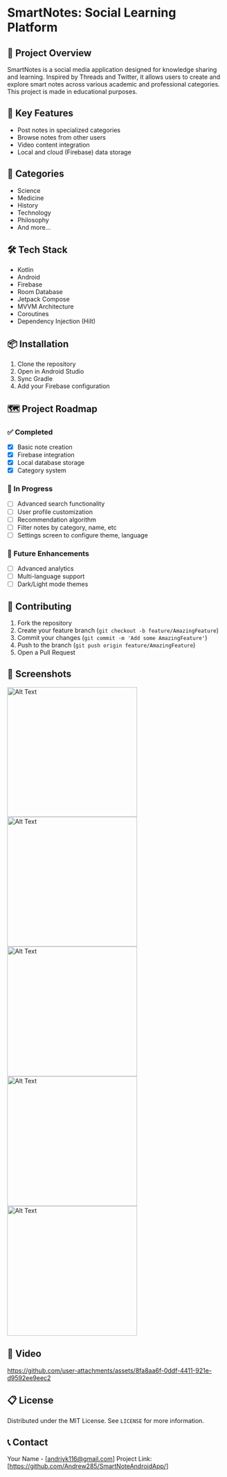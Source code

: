 # SmartNotes: Social Learning Platform

## 🚀 Project Overview

SmartNotes is a social media application designed for knowledge sharing and learning. Inspired by Threads and Twitter, it allows users to create and explore smart notes across various academic and professional categories.
This project is made in educational purposes.

## 📌 Key Features

- Post notes in specialized categories
- Browse notes from other users
- Video content integration
- Local and cloud (Firebase) data storage

## 🌟 Categories

- Science
- Medicine
- History
- Technology
- Philosophy
- And more...

## 🛠 Tech Stack

- Kotlin
- Android
- Firebase
- Room Database
- Jetpack Compose
- MVVM Architecture
- Coroutines
- Dependency Injection (Hilt)

## 📦 Installation

1. Clone the repository
2. Open in Android Studio
3. Sync Gradle
4. Add your Firebase configuration

## 🗺 Project Roadmap

### ✅ Completed
- [x] Basic note creation
- [x] Firebase integration
- [x] Local database storage
- [x] Category system

### 🔲 In Progress
- [ ] Advanced search functionality
- [ ] User profile customization
- [ ] Recommendation algorithm
- [ ] Filter notes by category, name, etc
- [ ] Settings screen to configure theme, language

### 🎯 Future Enhancements
- [ ] Advanced analytics
- [ ] Multi-language support
- [ ] Dark/Light mode themes

## 🤝 Contributing

1. Fork the repository
2. Create your feature branch (`git checkout -b feature/AmazingFeature`)
3. Commit your changes (`git commit -m 'Add some AmazingFeature'`)
4. Push to the branch (`git push origin feature/AmazingFeature`)
5. Open a Pull Request

## 📸 Screenshots

<img src="https://github.com/user-attachments/assets/b26b8bdd-75cf-402c-a877-83b6c1b84bc9" alt="Alt Text" width="300">
<img src="https://github.com/user-attachments/assets/4e43e6a7-c373-4c3d-98f6-53eaa1152f45" alt="Alt Text" width="300">
<img src="https://github.com/user-attachments/assets/4858bc86-ad8f-44da-b5fc-d57dc324dd0c" alt="Alt Text" width="300">
<img src="https://github.com/user-attachments/assets/55727078-79dc-4722-b00b-4e7374f32c9e" alt="Alt Text" width="300">
<img src="https://github.com/user-attachments/assets/cbbfffc9-df18-4108-82d9-aaf0fb3e5f85" alt="Alt Text" width="300">

## 🎥 Video

https://github.com/user-attachments/assets/8fa8aa6f-0ddf-4411-921e-d9592ee9eec2


## 📋 License

Distributed under the MIT License. See `LICENSE` for more information.

## 📞 Contact

Your Name - [andriyk116@gmail.com]
Project Link: [https://github.com/Andrew285/SmartNoteAndroidApp/]
